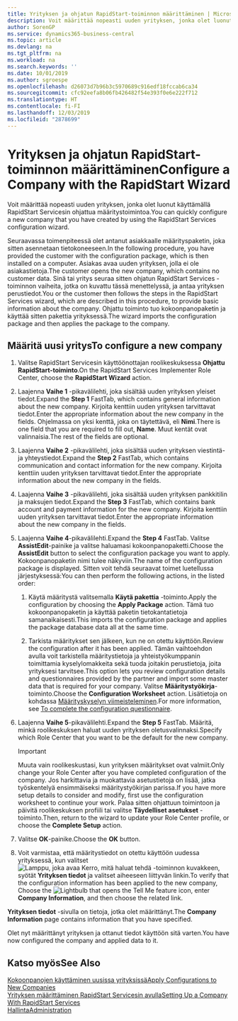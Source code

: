 ```yaml
---
title: Yrityksen ja ohjatun RapidStart-toiminnon määrittäminen | Microsoft Docs
description: Voit määrittää nopeasti uuden yrityksen, jonka olet luonut käyttämällä RapidStart Servicesin ohjattua määritystoimintoa.
author: SorenGP
ms.service: dynamics365-business-central
ms.topic: article
ms.devlang: na
ms.tgt_pltfrm: na
ms.workload: na
ms.search.keywords: ''
ms.date: 10/01/2019
ms.author: sgroespe
ms.openlocfilehash: d26073d7b96b3c5970689c916edf18fccab6ca34
ms.sourcegitcommit: cfc92eefa8b06fb426482f54e393f0e6e222f712
ms.translationtype: HT
ms.contentlocale: fi-FI
ms.lasthandoff: 12/03/2019
ms.locfileid: "2878699"
---
```

# <a name="configure-a-company-with-the-rapidstart-wizard"></a><span data-ttu-id="41e9d-103">Yrityksen ja ohjatun RapidStart-toiminnon määrittäminen</span><span class="sxs-lookup"><span data-stu-id="41e9d-103">Configure a Company with the RapidStart Wizard</span></span>
<span data-ttu-id="41e9d-104">Voit määrittää nopeasti uuden yrityksen, jonka olet luonut käyttämällä RapidStart Servicesin ohjattua määritystoimintoa.</span><span class="sxs-lookup"><span data-stu-id="41e9d-104">You can quickly configure a new company that you have created by using the RapidStart Services configuration wizard.</span></span>

<span data-ttu-id="41e9d-105">Seuraavassa toimenpiteessä olet antanut asiakkaalle määrityspaketin, joka sitten asennetaan tietokoneeseen.</span><span class="sxs-lookup"><span data-stu-id="41e9d-105">In the following procedure, you have provided the customer with the configuration package, which is then installed on a computer.</span></span> <span data-ttu-id="41e9d-106">Asiakas avaa uuden yrityksen, jolla ei ole asiakastietoja.</span><span class="sxs-lookup"><span data-stu-id="41e9d-106">The customer opens the new company, which contains no customer data.</span></span> <span data-ttu-id="41e9d-107">Sinä tai yritys seuraa sitten ohjatun RapidStart Services -toiminnon vaiheita, jotka on kuvattu tässä menettelyssä, ja antaa yrityksen perustiedot.</span><span class="sxs-lookup"><span data-stu-id="41e9d-107">You or the customer then follows the steps in the RapidStart Services wizard, which are described in this procedure, to provide basic information about the company.</span></span> <span data-ttu-id="41e9d-108">Ohjattu toiminto tuo kokoonpanopaketin ja käyttää sitten pakettia yrityksessä.</span><span class="sxs-lookup"><span data-stu-id="41e9d-108">The wizard imports the configuration package and then applies the package to the company.</span></span>  

## <a name="to-configure-a-new-company"></a><span data-ttu-id="41e9d-109">Määritä uusi yritys</span><span class="sxs-lookup"><span data-stu-id="41e9d-109">To configure a new company</span></span>  
1. <span data-ttu-id="41e9d-110">Valitse RapidStart Servicesin käyttöönottajan roolikeskuksessa **Ohjattu RapidStart-toiminto**.</span><span class="sxs-lookup"><span data-stu-id="41e9d-110">On the RapidStart Services Implementer Role Center, choose the **RapidStart Wizard** action.</span></span>  
2. <span data-ttu-id="41e9d-111">Laajenna **Vaihe 1** -pikavälilehti, joka sisältää uuden yrityksen yleiset tiedot.</span><span class="sxs-lookup"><span data-stu-id="41e9d-111">Expand the **Step 1** FastTab, which contains general information about the new company.</span></span> <span data-ttu-id="41e9d-112">Kirjoita kenttiin uuden yrityksen tarvittavat tiedot.</span><span class="sxs-lookup"><span data-stu-id="41e9d-112">Enter the appropriate information about the new company in the fields.</span></span> <span data-ttu-id="41e9d-113">Ohjelmassa on yksi kenttä, joka on täytettävä, eli **Nimi**.</span><span class="sxs-lookup"><span data-stu-id="41e9d-113">There is one field that you are required to fill out, **Name**.</span></span> <span data-ttu-id="41e9d-114">Muut kentät ovat valinnaisia.</span><span class="sxs-lookup"><span data-stu-id="41e9d-114">The rest of the fields are optional.</span></span>  
3. <span data-ttu-id="41e9d-115">Laajenna **Vaihe 2** -pikavälilehti, joka sisältää uuden yrityksen viestintä- ja yhteystiedot.</span><span class="sxs-lookup"><span data-stu-id="41e9d-115">Expand the **Step 2** FastTab, which contains communication and contact information for the new company.</span></span> <span data-ttu-id="41e9d-116">Kirjoita kenttiin uuden yrityksen tarvittavat tiedot.</span><span class="sxs-lookup"><span data-stu-id="41e9d-116">Enter the appropriate information about the new company in the fields.</span></span>
4. <span data-ttu-id="41e9d-117">Laajenna **Vaihe 3** -pikavälilehti, joka sisältää uuden yrityksen pankkitilin ja maksujen tiedot.</span><span class="sxs-lookup"><span data-stu-id="41e9d-117">Expand the **Step 3** FastTab, which contains bank account and payment information for the new company.</span></span> <span data-ttu-id="41e9d-118">Kirjoita kenttiin uuden yrityksen tarvittavat tiedot.</span><span class="sxs-lookup"><span data-stu-id="41e9d-118">Enter the appropriate information about the new company in the fields.</span></span>  
5. <span data-ttu-id="41e9d-119">Laajenna **Vaihe 4**-pikavälilehti.</span><span class="sxs-lookup"><span data-stu-id="41e9d-119">Expand the **Step 4** FastTab.</span></span> <span data-ttu-id="41e9d-120">Valitse **AssistEdit**-painike ja valitse haluamasi kokoonpanopaketti.</span><span class="sxs-lookup"><span data-stu-id="41e9d-120">Choose the **AssistEdit** button to select the configuration package you want to apply.</span></span> <span data-ttu-id="41e9d-121">Kokoonpanopaketin nimi tulee näkyviin.</span><span class="sxs-lookup"><span data-stu-id="41e9d-121">The name of the configuration package is displayed.</span></span> <span data-ttu-id="41e9d-122">Sitten voit tehdä seuraavat toimet luetellussa järjestyksessä:</span><span class="sxs-lookup"><span data-stu-id="41e9d-122">You can then perform the following actions, in the listed order:</span></span>  

    1. <span data-ttu-id="41e9d-123">Käytä määritystä valitsemalla **Käytä pakettia** -toiminto.</span><span class="sxs-lookup"><span data-stu-id="41e9d-123">Apply the configuration by choosing the **Apply Package** action.</span></span> <span data-ttu-id="41e9d-124">Tämä tuo kokoonpanopaketin ja käyttää paketin tietokantatietoja samanaikaisesti.</span><span class="sxs-lookup"><span data-stu-id="41e9d-124">This imports the configuration package and applies the package database data all at the same time.</span></span>  

    2. <span data-ttu-id="41e9d-125">Tarkista määritykset sen jälkeen, kun ne on otettu käyttöön.</span><span class="sxs-lookup"><span data-stu-id="41e9d-125">Review the configuration after it has been applied.</span></span> <span data-ttu-id="41e9d-126">Tämän vaihtoehdon avulla voit tarkistella määritystietoja ja yhteistyökumppanin toimittamia kyselylomakkeita sekä tuoda joitakin perustietoja, joita yrityksesi tarvitsee.</span><span class="sxs-lookup"><span data-stu-id="41e9d-126">This option lets you review configuration details and questionnaires provided by the partner and import some master data that is required for your company.</span></span> <span data-ttu-id="41e9d-127">Valitse **Määritystyökirja**-toiminto.</span><span class="sxs-lookup"><span data-stu-id="41e9d-127">Choose the **Configuration Worksheet** action.</span></span> <span data-ttu-id="41e9d-128">Lisätietoja on kohdassa [Määrityskyselyn viimeisteleminen](admin-gather-customer-setup-values.md#to-complete-the-configuration-questionnaire).</span><span class="sxs-lookup"><span data-stu-id="41e9d-128">For more information, see [To complete the configuration questionnaire](admin-gather-customer-setup-values.md#to-complete-the-configuration-questionnaire).</span></span>  

6. <span data-ttu-id="41e9d-129">Laajenna **Vaihe 5**-pikavälilehti.</span><span class="sxs-lookup"><span data-stu-id="41e9d-129">Expand the **Step 5** FastTab.</span></span> <span data-ttu-id="41e9d-130">Määritä, minkä roolikeskuksen haluat uuden yrityksen oletusvalinnaksi.</span><span class="sxs-lookup"><span data-stu-id="41e9d-130">Specify which Role Center that you want to be the default for the new company.</span></span>  

    > [!IMPORTANT]  
    >  <span data-ttu-id="41e9d-131">Muuta vain roolikeskustasi, kun yrityksen määritykset ovat valmiit.</span><span class="sxs-lookup"><span data-stu-id="41e9d-131">Only change your Role Center after you have completed configuration of the company.</span></span> <span data-ttu-id="41e9d-132">Jos harkittavia ja muokattavia asetustietoja on lisää, jatka työskentelyä ensimmäiseksi määritystyökirjan parissa.</span><span class="sxs-lookup"><span data-stu-id="41e9d-132">If you have more setup details to consider and modify, first use the configuration worksheet to continue your work.</span></span> <span data-ttu-id="41e9d-133">Palaa sitten ohjattuun toimintoon ja päivitä roolikeskuksen profiili tai valitse **Täydelliset asetukset** -toiminto.</span><span class="sxs-lookup"><span data-stu-id="41e9d-133">Then, return to the wizard to update your Role Center profile, or choose the **Complete Setup** action.</span></span>

7. <span data-ttu-id="41e9d-134">Valitse **OK**-painike.</span><span class="sxs-lookup"><span data-stu-id="41e9d-134">Choose the **OK** button.</span></span>  
8. <span data-ttu-id="41e9d-135">Voit varmistaa, että määritystiedot on otettu käyttöön uudessa yrityksessä, kun valitset ![Lamppu, joka avaa Kerro, mitä haluat tehdä -toiminnon](media/ui-search/search_small.png "Kerro, mitä haluat tehdä") kuvakkeen, syötät **Yrityksen tiedot** ja valitset aiheeseen liittyvän linkin.</span><span class="sxs-lookup"><span data-stu-id="41e9d-135">To verify that the configuration information has been applied to the new company, Choose the ![Lightbulb that opens the Tell Me feature](media/ui-search/search_small.png "Tell me what you want to do") icon, enter **Company Information**, and then choose the related link.</span></span>

<span data-ttu-id="41e9d-136">**Yrityksen tiedot** -sivulla on tietoja, jotka olet määrittänyt.</span><span class="sxs-lookup"><span data-stu-id="41e9d-136">The **Company Information** page contains information that you have specified.</span></span>   

<span data-ttu-id="41e9d-137">Olet nyt määrittänyt yrityksen ja ottanut tiedot käyttöön sitä varten.</span><span class="sxs-lookup"><span data-stu-id="41e9d-137">You have now configured the company and applied data to it.</span></span>  

## <a name="see-also"></a><span data-ttu-id="41e9d-138">Katso myös</span><span class="sxs-lookup"><span data-stu-id="41e9d-138">See Also</span></span>  
[<span data-ttu-id="41e9d-139">Kokoonpanojen käyttäminen uusissa yrityksissä</span><span class="sxs-lookup"><span data-stu-id="41e9d-139">Apply Configurations to New Companies</span></span>](admin-apply-configuration-to-new-companies.md)  
[<span data-ttu-id="41e9d-140">Yrityksen määrittäminen RapidStart Servicesin avulla</span><span class="sxs-lookup"><span data-stu-id="41e9d-140">Setting Up a Company With RapidStart Services</span></span>](admin-set-up-a-company-with-rapidstart.md)  
[<span data-ttu-id="41e9d-141">Hallinta</span><span class="sxs-lookup"><span data-stu-id="41e9d-141">Administration</span></span>](admin-setup-and-administration.md)
